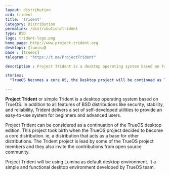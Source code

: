 ```yaml
---
layout: distribution
uid: trident
title: 'Trident'
Category: Distribution
permalink: /distribution/trident
type: BSD
logo: trident-logo.png
home_page: http://www.project-trident.org
desktops: [lumina]
base : [trueos]
telegram : "https://t.me/ProjectTrident"

description : Project Trident is a desktop operating system based on TrueOS. In addition to all capabilities from regular BSD releases, it provides a set of tools to make life easier.

stories:
  "TrueOS becomes a core OS, the Desktop project will be continued as Trident" : "http://www.open-source-feed.com/2018/06/trueos-is-becoming-core-operating-system.html"

---
```


**Project Trident** or simple Trident is a desktop operating system based on TrueOS. In addition to all features of BSD distributions like security, stability, and reliability, Trident delivers a set of self-developed utilities to provide an easy-to-use system for beginners and advanced users.

Project Trident can be considered as a continuation of the TrueOS desktop edition. This project took birth when the TrueOS project decided to become a core distribution. ie, a distribution that acts as a base for other distributions. The Trident project is lead by some of the TrueOS project members and they also invite the contributions from open source community.

Project Trident will be using Lumina as default desktop environment. It a simple and functional desktop environment developed by TrueOS team.
